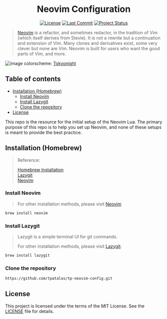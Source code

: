 <div align="center">

# Neovim Configuration

[![License](https://img.shields.io/github/license/tpatalas/tp-neovim-config?color=blue)](https://github.com/tpatalas/tp-neovim-config/blob/master/LICENSE)
[![Last Commit](https://img.shields.io/github/last-commit/tpatalas/tp-neovim-config?color=blue)](https://github.com/tpatalas/tp-neovim-config)
[![Project Status](https://img.shields.io/badge/project%20status-active-blue)](https://github.com/tpatalas/tp-neovim-config/tree/feature/update-README#project-status)

</div>

> [Neovim](https://neovim.io/charter/) is a refactor, and sometimes redactor, in the
> tradition of Vim (which itself derives from Stevie). It is not a rewrite but a
> continuation and extension of Vim. Many clones and derivatives exist, some very
> clever but none are Vim. Neovim is built for users who want the good parts of Vim, and
> more.

![image](https://github.com/tpAtalas/tp-nvim-lua-config/blob/assets/image.png?raw=true)
colorscheme: [Tokyonight](https://github.com/folke/tokyonight.nvim)

## Table of contents

<!-- vim-markdown-toc GFM -->

- [Installation (Homebrew)](#installation-homebrew)
  - [Install Neovim](#install-neovim)
  - [Install Lazygit](#install-lazygit)
  - [Clone the repository](#clone-the-repository)
- [License](#license)

<!-- vim-markdown-toc -->

This repo is the resource for the initial setup of the Neovim Lua.
The primary purpose of this repo is to help you set up Neovim, and none of
these setups is meant to provide the best practice.

## Installation (Homebrew)

> Reference:
>
> [Homebrew Installation](https://brew.sh/)  
> [Lazygit](https://github.com/jesseduffield/lazygit)  
> [Neovim](https://github.com/neovim/neovim/wiki/Installing-Neovim)

### Install Neovim

> For other installation methods, please visit [Neovim](https://github.com/neovim/neovim/wiki/Installing-Neovim)

```bash
brew install neovim
```

### Install Lazygit

> Lazygit is a simple terminal UI for git commands.
>
> For other installation methods, please visit [Lazygit](https://github.com/jesseduffield/lazygit).

```bash
brew install lazygit
```

### Clone the repository

```bash
https://github.com/tpatalas/tp-neovim-config.git
```

## License

This project is licensed under the terms of the MIT License. See the [LICENSE](https://github.com/tpatalas/tp-neovim-config/blob/master/LICENSE) file for details.
